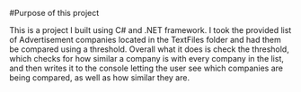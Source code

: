 #Purpose of this project

This is a project I built using C# and .NET framework. I took the provided list of Advertisement companies located in the TextFiles folder and had them be compared using a threshold. Overall what it does is check the threshold, 
which checks for how similar a company is with every company in the list, and then writes it to the console letting the user see which companies are being compared, as well as how similar they are. 
